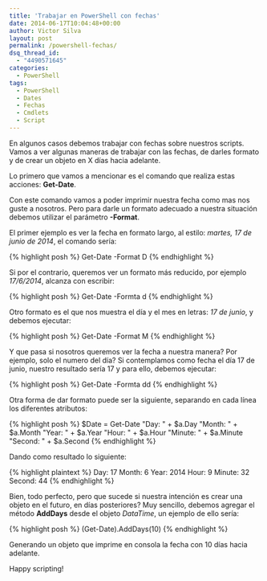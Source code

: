 ```yaml
---
title: 'Trabajar en PowerShell con fechas'
date: 2014-06-17T10:04:48+00:00
author: Victor Silva
layout: post
permalink: /powershell-fechas/
dsq_thread_id:
  - "4490571645"
categories:
  - PowerShell
tags:
  - PowerShell
  - Dates
  - Fechas
  - Cmdlets
  - Script
---
```

En algunos casos debemos trabajar con fechas sobre nuestros scripts. Vamos a ver algunas maneras de trabajar con las fechas, de darles formato y de crear un objeto en X días hacia adelante.

Lo primero que vamos a mencionar es el comando que realiza estas acciones: **Get-Date**.

Con este comando vamos a poder imprimir nuestra fecha como mas nos guste a nosotros. Pero para darle un formato adecuado a nuestra situación debemos utilizar el parámetro **-Format**.

El primer ejemplo es ver la fecha en formato largo, al estilo: _martes, 17 de junio de 2014_, el comando sería:

{% highlight posh %}
Get-Date -Format D
{% endhighlight %}

Si por el contrario, queremos ver un formato más reducido, por ejemplo _17/6/2014_, alcanza con escribir:

{% highlight posh %}
Get-Date -Formta d
{% endhighlight %}

Otro formato es el que nos muestra el día y el mes en letras: _17 de junio_, y debemos ejecutar:

{% highlight posh %}
Get-Date -Format M
{% endhighlight %}

Y que pasa si nosotros queremos ver la fecha a nuestra manera? Por ejemplo, solo el numero del día? Si contemplamos como fecha el día 17 de junio, nuestro resultado sería 17 y para ello, debemos ejecutar:

{% highlight posh %}
Get-Date -Formta dd
{% endhighlight %}

Otra forma de dar formato puede ser la siguiente, separando en cada línea los diferentes atributos:

{% highlight posh %}
$Date = Get-Date
"Day: " + $a.Day
"Month: " + $a.Month
"Year: " + $a.Year
"Hour: " + $a.Hour
"Minute: " + $a.Minute
"Second: " + $a.Second
{% endhighlight %}

Dando como resultado lo siguiente:

{% highlight plaintext %}
Day: 17
Month: 6
Year: 2014
Hour: 9
Minute: 32
Second: 44
{% endhighlight %}

Bien, todo perfecto, pero que sucede si nuestra intención es crear una objeto en el futuro, en días posteriores? Muy sencillo, debemos agregar el método **AddDays** desde el objeto *DataTime*, un ejemplo de ello sería:

{% highlight posh %}
(Get-Date).AddDays(10)
{% endhighlight %}

Generando un objeto que imprime en consola la fecha con 10 días hacia adelante.

Happy scripting!